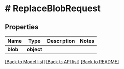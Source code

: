 # # ReplaceBlobRequest

## Properties

Name | Type | Description | Notes
------------ | ------------- | ------------- | -------------
**blob** | **object** |  |

[[Back to Model list]](../../README.md#models) [[Back to API list]](../../README.md#endpoints) [[Back to README]](../../README.md)
